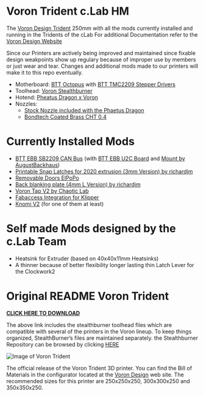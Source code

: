 # Voron Trident c.Lab HM
The [Voron Design Trident](https://github.com/VoronDesign/Voron-Trident) 250mm with all the mods currently installed and running in the Tridents of the cLab
For additional Documentation refer to the [Voron Design Website](https://vorondesign.com/voron_trident)

Since our Printers are actively being improved and maintained since fixable design weakpoints show up regulary because of improper use by members or just wear and tear. Changes and additional mods made to our printers will make it to this repo eventually.

- Motherboard: [BTT Octopus](https://github.com/bigtreetech/BIGTREETECH-OCTOPUS-V1.0/) with [BTT TMC2209 Stepper Drivers](https://github.com/bigtreetech/BIGTREETECH-TMC2209-V1.2/)
- Toolhead: [Voron Stealthburner](https://github.com/VoronDesign/Voron-Stealthburner)
- Hotend: [Pheatus Dragon x Voron](https://www.phaetus.com/products/phaetus-x-voron-hotend-st)
- Nozzles:
    - [Stock Nozzle included with the Phaetus Dragon](https://www.phaetus.com/products/plated-copper-nozzle?variant=45199217066261)
    - [Bondtech Coated Brass CHT 0.4](https://www.bondtech.se/product/bondtech-cht-coated-brass-nozzle/)

# Currently Installed Mods

- [BTT EBB SB2209 CAN Bus](https://github.com/bigtreetech/EBB) (with [BTT EBB U2C Board](https://github.com/bigtreetech/U2C) and [Mount by AugustBackhaus](https://www.printables.com/model/804326-btt-u2c-mount/))
- [Printable Snap Latches for 2020 extrusion (3mm Version) by richardjm](https://mods.vorondesign.com/details/9Rdnf5vD2oaJLmR7BpAuQ)
- [Removable Doors ElPoPo](https://mods.vorondesign.com/details/WqhhKrXksAZ4omhHS1RY4Q)
- [Back blanking plate (4mm L Version) by richardjm](https://mods.vorondesign.com/details/JpyUj2eynCA10xcD4UEdow)
- [Voron Tap V2 by Chaotic Lab](https://github.com/Chaoticlab/CNC-Tap-for-Voron/)
- [Fabaccess Integration for Klipper](https://github.com/Tengo10/fabaccess_klipper)
- [Knomi V2](https://github.com/bigtreetech/KNOMI) (for one of them at least)

# Self made Mods designed by the c.Lab Team

- Heatsink for Extruder (based on 40x40x11mm Heatsinks)
- A thinner because of better flexibility longer lasting thin Latch Lever for the Clockwork2

# Original README Voron Trident
**[CLICK HERE TO DOWNLOAD](https://voron.zip/done/VT.zip)**

The above link includes the stealthburner toolhead files which are compatible with several of the printers in the Voron lineup. 
To keep things organized, StealthBurner’s files are maintained separately. 
the Stealthburner Repository can be browsed by clicking [HERE](https://github.com/VoronDesign/Voron-Stealthburner)

![Image of Voron Trident](/Drawings_DXFs/images/voron_trident_SB.png)

The official release of the Voron Trident 3D printer.  You can find the Bill of Materials in the configurator located at the [Voron Design]( http://vorondesign.com/voron_trident) web site.  The recommended sizes for this printer are 250x250x250, 300x300x250 and 350x350x250.
